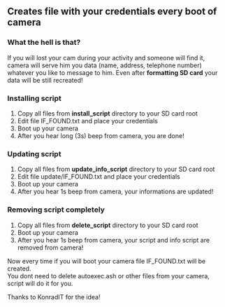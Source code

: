## Creates file with your credentials every boot of camera

### What the hell is that?  

If you will lost your cam during your activity and someone will find it, camera will serve him you data (name, address, telephone number) whatever you like to message to him.
Even after **formatting SD card** your data will be still recreated!

### Installing script

1. Copy all files from **install_script** directory to your SD card root
2. Edit file IF_FOUND.txt and place your credentials
3. Boot up your camera
4. After you hear long (3s) beep from camera, you are done!

### Updating script

1. Copy all files from **update_info_script** directory to your SD card root
2. Edit file update/IF_FOUND.txt and place your credentials
3. Boot up your camera
4. After you hear 1s beep from camera, your informations are updated!

### Removing script completely

1. Copy all files from **delete_script** directory to your SD card root
2. Boot up your camera
3. After you hear 1s beep from camera, your script and info script are removed from camera!


Now every time if you will boot your camera file IF_FOUND.txt will be created.  
You dont need to delete autoexec.ash or other files from your camera, script will do it for you.

Thanks to KonradIT for the idea!
